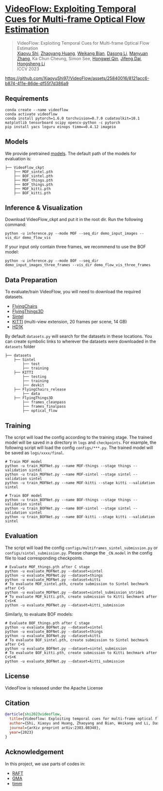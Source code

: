 # [VideoFlow: Exploiting Temporal Cues for Multi-frame Optical Flow Estimation](https://arxiv.org/abs/2303.08340)
<!-- ### [Project Page](https://drinkingcoder.github.io/publication/flowformer/)  -->

> VideoFlow: Exploiting Temporal Cues for Multi-frame Optical Flow Estimation  
> [Xiaoyu Shi](https://xiaoyushi97.github.io/), [Zhaoyang Huang](https://drinkingcoder.github.io), [Weikang Bian](https://wkbian.github.io/), [Dasong Li](https://dasongli1.github.io/), [Manyuan Zhang](https://manyuan97.github.io/), Ka Chun Cheung, Simon See, [Hongwei Qin](http://qinhongwei.com/academic/), [Jifeng Dai](https://jifengdai.org/), [Hongsheng Li](https://www.ee.cuhk.edu.hk/~hsli/)  
> ICCV 2023

https://github.com/XiaoyuShi97/VideoFlow/assets/25840016/8121acc6-b874-411e-86de-df55f7d386a9


## Requirements
```shell
conda create --name videoflow
conda activate videoflow
conda install pytorch=1.6.0 torchvision=0.7.0 cudatoolkit=10.1 matplotlib tensorboard scipy opencv-python -c pytorch
pip install yacs loguru einops timm==0.4.12 imageio
```

## Models
We provide pretrained [models](https://drive.google.com/drive/folders/16YqDD_IQpzrVWvDHI9xK3kO0MaXnNIGx?usp=sharing). The default path of the models for evaluation is:
```Shell
├── VideoFlow_ckpt
    ├── MOF_sintel.pth
    ├── BOF_sintel.pth
    ├── MOF_things.pth
    ├── BOF_things.pth
    ├── MOF_kitti.pth
    ├── BOF_kitti.pth
```

## Inference & Visualization
Download VideoFlow_ckpt and put it in the root dir. Run the following command:
```shell
python -u inference.py --mode MOF --seq_dir demo_input_images --vis_dir demo_flow_vis
```
If your input only contain three frames, we recommend to use the BOF model:
```shell
python -u inference.py --mode BOF --seq_dir demo_input_images_three_frames --vis_dir demo_flow_vis_three_frames
```

## Data Preparation
To evaluate/train VideoFlow, you will need to download the required datasets. 
* [FlyingChairs](https://lmb.informatik.uni-freiburg.de/resources/datasets/FlyingChairs.en.html#flyingchairs)
* [FlyingThings3D](https://lmb.informatik.uni-freiburg.de/resources/datasets/SceneFlowDatasets.en.html)
* [Sintel](http://sintel.is.tue.mpg.de/)
* [KITTI](http://www.cvlibs.net/datasets/kitti/eval_scene_flow.php?benchmark=flow) (multi-view extension, 20 frames per scene, 14 GB)
* [HD1K](http://hci-benchmark.iwr.uni-heidelberg.de/)

By default `datasets.py` will search for the datasets in these locations. You can create symbolic links to wherever the datasets were downloaded in the `datasets` folder

```Shell
├── datasets
    ├── Sintel
        ├── test
        ├── training
    ├── KITTI
        ├── testing
        ├── training
        ├── devkit
    ├── FlyingChairs_release
        ├── data
    ├── FlyingThings3D
        ├── frames_cleanpass
        ├── frames_finalpass
        ├── optical_flow
```


## Training
The script will load the config according to the training stage. The trained model will be saved in a directory in `logs` and `checkpoints`. For example, the following script will load the config `configs/***.py`. The trained model will be saved as `logs/xxxx/final`.
```shell
# Train MOF model
python -u train_MOFNet.py --name MOF-things --stage things --validation sintel
python -u train_MOFNet.py --name MOF-sintel --stage sintel --validation sintel
python -u train_MOFNet.py --name MOF-kitti --stage kitti --validation sintel

# Train BOF model
python -u train_BOFNet.py --name BOF-things --stage things --validation sintel
python -u train_BOFNet.py --name BOF-sintel --stage sintel --validation sintel
python -u train_BOFNet.py --name BOF-kitti --stage kitti --validation sintel
```

## Evaluation
The script will load the config `configs/multiframes_sintel_submission.py` or `configs/sintel_submission.py`. Please change the `_CN.model` in the config file to load corresponding checkpoints.
```shell
# Evaluate MOF_things.pth after C stage
python -u evaluate_MOFNet.py --dataset=sintel
python -u evaluate_MOFNet.py --dataset=things
python -u evaluate_MOFNet.py --dataset=kitti
# To evaluate MOF_sintel.pth, create submission to Sintel bechmark after C+S
python -u evaluate_MOFNet.py --dataset=sintel_submission_stride1
# To evaluate MOF_kitti.pth, create submission to Kitti bechmark after C+S+K
python -u evaluate_MOFNet.py --dataset=kitti_submission
```
Similarly, to evaluate BOF models:
```shell
# Evaluate BOF_things.pth after C stage
python -u evaluate_BOFNet.py --dataset=sintel
python -u evaluate_BOFNet.py --dataset=things
python -u evaluate_BOFNet.py --dataset=kitti
# To evaluate BOF_sintel.pth, create submission to Sintel bechmark after C+S
python -u evaluate_BOFNet.py --dataset=sintel_submission
# To evaluate BOF_kitti.pth, create submission to Kitti bechmark after C+S+K
python -u evaluate_BOFNet.py --dataset=kitti_submission
```

## License
VideoFlow is released under the Apache License

## Citation
```bibtex
@article{shi2023videoflow,
  title={Videoflow: Exploiting temporal cues for multi-frame optical flow estimation},
  author={Shi, Xiaoyu and Huang, Zhaoyang and Bian, Weikang and Li, Dasong and Zhang, Manyuan and Cheung, Ka Chun and See, Simon and Qin, Hongwei and Dai, Jifeng and Li, Hongsheng},
  journal={arXiv preprint arXiv:2303.08340},
  year={2023}
}
```

## Acknowledgement

In this project, we use parts of codes in:
- [RAFT](https://github.com/princeton-vl/RAFT)
- [GMA](https://github.com/zacjiang/GMA)
- [timm](https://github.com/rwightman/pytorch-image-models)
